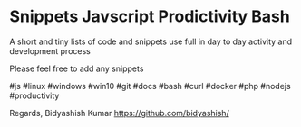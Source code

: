 # Snippets    Javscript  Prodictivity Bash 
A short and tiny lists of code and snippets use full in day to day activity and development process

Please feel free to add any snippets 






#js  #linux #windows  #win10 #git #docs #bash #curl #docker #php #nodejs #productivity
 

Regards,
Bidyashish Kumar
https://github.com/bidyashish/
